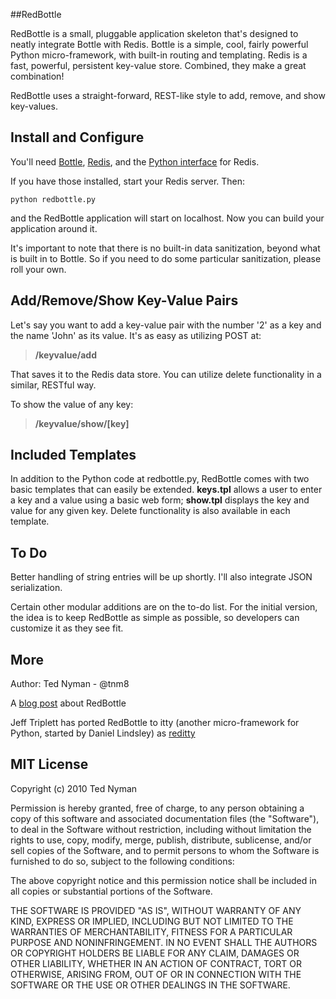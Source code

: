 ##RedBottle

RedBottle is a small, pluggable application skeleton that's designed to neatly integrate Bottle
with Redis. Bottle is a simple, cool, fairly powerful Python micro-framework, with built-in routing and templating. Redis
is a fast, powerful, persistent key-value store. Combined, they make a great combination!

RedBottle uses a straight-forward, REST-like style to add, remove, and show key-values.

Install and Configure
---------------------

You'll need [Bottle](http://github.com/defnull/bottle "Bottle"), [Redis](http://code.google.com/p/redis/ "Redis"), and the [Python interface](http://github.com/andymccurdy/redis-py/ "Python Interface") for Redis.

If you have those installed, start your Redis server. Then:

`python redbottle.py` 

and the RedBottle application will start on localhost. Now you can build your application around it.

It's important to note that there is no built-in data sanitization, beyond what is built
in to Bottle. So if you need to do some particular sanitization, please roll your own.


Add/Remove/Show Key-Value Pairs
-------------------------------

Let's say you want to add a key-value pair with the number '2' as a key and the name 'John' as its value.
It's as easy as utilizing POST at:

> **/keyvalue/add**

That saves it to the Redis data store. You can utilize delete functionality in a similar, RESTful way. 

To show the value of any key:

> **/keyvalue/show/[key]**


Included Templates
------------------
In addition to the Python code at redbottle.py, RedBottle comes with two basic templates that can easily be extended. **keys.tpl** allows a user to enter a key and a value using a basic web form; **show.tpl** displays the key and value for any given key. Delete functionality is also available in each template.

To Do
----------

Better handling of string entries will be up shortly. I'll also integrate JSON serialization. 
  
Certain other modular additions are on the to-do list. For the initial version,
the idea is to keep RedBottle as simple as possible, so developers can customize it as they see fit.

More
------

Author: Ted Nyman - @tnm8

A [blog post](http://philosophyofweb.com/2010/01/bottle-py-redis-redbottle/ "Post") about RedBottle

Jeff Triplett has ported RedBottle to itty (another micro-framework for Python, started by Daniel Lindsley) as [reditty](http://github.com/jefftriplett/reditty "reditty")

MIT License
-----------

 Copyright (c) 2010 Ted Nyman

 Permission is hereby granted, free of charge, to any person
 obtaining a copy of this software and associated documentation
 files (the "Software"), to deal in the Software without
 restriction, including without limitation the rights to use,
 copy, modify, merge, publish, distribute, sublicense, and/or sell
 copies of the Software, and to permit persons to whom the
 Software is furnished to do so, subject to the following
 conditions:

 The above copyright notice and this permission notice shall be
 included in all copies or substantial portions of the Software.

 THE SOFTWARE IS PROVIDED "AS IS", WITHOUT WARRANTY OF ANY KIND,
 EXPRESS OR IMPLIED, INCLUDING BUT NOT LIMITED TO THE WARRANTIES
 OF MERCHANTABILITY, FITNESS FOR A PARTICULAR PURPOSE AND
 NONINFRINGEMENT. IN NO EVENT SHALL THE AUTHORS OR COPYRIGHT
 HOLDERS BE LIABLE FOR ANY CLAIM, DAMAGES OR OTHER LIABILITY,
 WHETHER IN AN ACTION OF CONTRACT, TORT OR OTHERWISE, ARISING
 FROM, OUT OF OR IN CONNECTION WITH THE SOFTWARE OR THE USE OR
 OTHER DEALINGS IN THE SOFTWARE.

